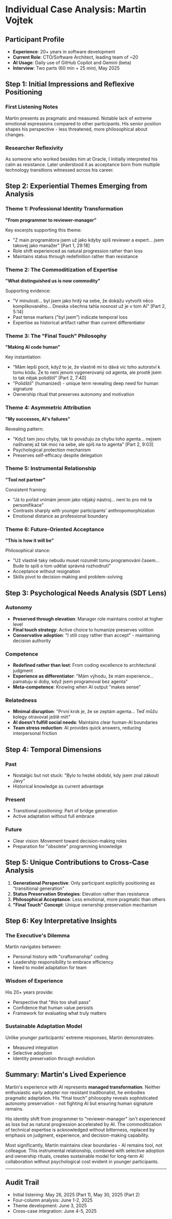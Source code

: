 # Individual Case Analysis: Martin Vojtek

## Participant Profile
- **Experience**: 20+ years in software development
- **Current Role**: CTO/Software Architect, leading team of ~20
- **AI Usage**: Daily use of GitHub Copilot and Gemini (beta)
- **Interview**: Two parts (60 min + 25 min), May 2025

## Step 1: Initial Impressions and Reflexive Positioning

### First Listening Notes
Martin presents as pragmatic and measured. Notable lack of extreme emotional expressions compared to other participants. His senior position shapes his perspective - less threatened, more philosophical about changes.

### Researcher Reflexivity
As someone who worked besides him at Oracle, I initially interpreted his calm as resistance. Later understood it as acceptance born from multiple technology transitions witnessed across his career.

## Step 2: Experiential Themes Emerging from Analysis

### Theme 1: Professional Identity Transformation
**"From programmer to reviewer-manager"**

Key excerpts supporting this theme:
- "Z main programátora jsem už jako kdyby spíš reviewer a expert... jsem takovej jako manažer" [Part 1, 29:18]
- Role shift experienced as natural progression rather than loss
- Maintains status through redefinition rather than resistance

### Theme 2: The Commoditization of Expertise
**"What distinguished us is now commodity"**

Supporting evidence:
- "V minulosti... byl jsem jako hrdý na sebe, že dokážu vytvořit něco komplikovaného... Dneska všechna tahla nosnost už je v tom AI" [Part 2, 5:14]
- Past tense markers ("byl jsem") indicate temporal loss
- Expertise as historical artifact rather than current differentiator

### Theme 3: The "Final Touch" Philosophy
**"Making AI code human"**

Key instantiation:
- "Mám lepší pocit, když to je, že vlastně mi to dává víc toho autorství k tomu kódu. Že to není jenom vygenerovaný od agenta, ale prostě jsem to tak nějak polidštil" [Part 2, 7:40]
- "Polidštil" (humanized) - unique term revealing deep need for human signature
- Ownership ritual that preserves autonomy and motivation

### Theme 4: Asymmetric Attribution
**"My successes, AI's failures"**

Revealing pattern:
- "Když tam jsou chyby, tak to považuju za chybu toho agenta... nejsem naštvanej až tak moc na sebe, ale spíš na to agenta" [Part 2, 9:03]
- Psychological protection mechanism
- Preserves self-efficacy despite delegation

### Theme 5: Instrumental Relationship
**"Tool not partner"**

Consistent framing:
- "Já to pořád vnímám jenom jako nějaký nástroj... není to pro mě ta personifikace"
- Contrasts sharply with younger participants' anthropomorphization
- Emotional distance as professional boundary

### Theme 6: Future-Oriented Acceptance
**"This is how it will be"**

Philosophical stance:
- "Už vlastně taky nebudu muset rozumět tomu programování časem... Bude to spíš o tom udělat správná rozhodnutí"
- Acceptance without resignation
- Skills pivot to decision-making and problem-solving

## Step 3: Psychological Needs Analysis (SDT Lens)

### Autonomy
- **Preserved through elevation**: Manager role maintains control at higher level
- **Final touch strategy**: Active choice to humanize preserves volition
- **Conservative adoption**: "I still copy rather than accept" - maintaining decision authority

### Competence
- **Redefined rather than lost**: From coding excellence to architectural judgment
- **Experience as differentiator**: "Mám výhodu, že mám experience... pamatuju si doby, když jsem programoval bez agenta"
- **Meta-competence**: Knowing when AI output "makes sense"

### Relatedness
- **Minimal disruption**: "První krok je, že se zeptám agenta... Teď můžu kolegy otravovat ještě míň"
- **AI doesn't fulfill social needs**: Maintains clear human-AI boundaries
- **Team stress reduction**: AI provides quick answers, reducing interpersonal friction

## Step 4: Temporal Dimensions

### Past
- Nostalgic but not stuck: "Bylo to hezké období, kdy jsem znal zákoutí Javy"
- Historical knowledge as current advantage

### Present
- Transitional positioning: Part of bridge generation
- Active adaptation without full embrace

### Future
- Clear vision: Movement toward decision-making roles
- Preparation for "obsolete" programming knowledge

## Step 5: Unique Contributions to Cross-Case Analysis

1. **Generational Perspective**: Only participant explicitly positioning as "transitional generation"
2. **Status Preservation Strategies**: Elevation rather than resistance
3. **Philosophical Acceptance**: Less emotional, more pragmatic than others
4. **"Final Touch" Concept**: Unique ownership preservation mechanism

## Step 6: Key Interpretative Insights

### The Executive's Dilemma
Martin navigates between:
- Personal history with "craftsmanship" coding
- Leadership responsibility to embrace efficiency
- Need to model adaptation for team

### Wisdom of Experience
His 20+ years provide:
- Perspective that "this too shall pass"
- Confidence that human value persists
- Framework for evaluating what truly matters

### Sustainable Adaptation Model
Unlike younger participants' extreme responses, Martin demonstrates:
- Measured integration
- Selective adoption
- Identity preservation through evolution

## Summary: Martin's Lived Experience

Martin's experience with AI represents **managed transformation**. Neither enthusiastic early adopter nor resistant traditionalist, he embodies pragmatic adaptation. His "final touch" philosophy reveals sophisticated autonomy preservation - not fighting AI but ensuring human signature remains.

His identity shift from programmer to "reviewer-manager" isn't experienced as loss but as natural progression accelerated by AI. The commoditization of technical expertise is acknowledged without bitterness, replaced by emphasis on judgment, experience, and decision-making capability.

Most significantly, Martin maintains clear boundaries - AI remains tool, not colleague. This instrumental relationship, combined with selective adoption and ownership rituals, creates sustainable model for long-term AI collaboration without psychological cost evident in younger participants.

---

## Audit Trail
- Initial listening: May 26, 2025 (Part 1), May 30, 2025 (Part 2)
- Four-column analysis: June 1-2, 2025
- Theme development: June 3, 2025
- Cross-case integration: June 4-5, 2025
